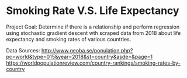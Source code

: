 # Smoking Rate V.S. Life Expectancy
Project Goal: Determine if there is a relationship and perform regression using stochastic gradient descent wth scraped data from 2018 about life expectancy and smoking rates of various countries.

Data Sources: http://www.geoba.se/population.php?pc=world&type=015&year=2018&st=country&asde=&page=1 https://worldpopulationreview.com/country-rankings/smoking-rates-by-country

